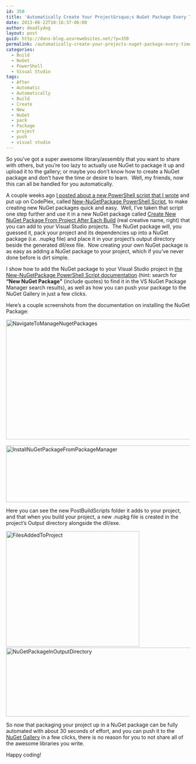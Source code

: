 ```yaml
---
id: 350
title: 'Automatically Create Your Project&rsquo;s NuGet Package Every Time It Builds, Via NuGet'
date: 2013-06-22T10:16:37-06:00
author: deadlydog
layout: post
guid: http://dans-blog.azurewebsites.net/?p=350
permalink: /automatically-create-your-projects-nuget-package-every-time-it-builds-via-nuget/
categories:
  - Build
  - NuGet
  - PowerShell
  - Visual Studio
tags:
  - After
  - Automatic
  - Automatically
  - Build
  - Create
  - New
  - NuGet
  - pack
  - Package
  - project
  - push
  - visual studio
---
```

So you’ve got a super awesome library/assembly that you want to share with others, but you’re too lazy to actually use NuGet to package it up and upload it to the gallery; or maybe you don’t know how to create a NuGet package and don’t have the time or desire to learn.&#160; Well, my friends, now this can all be handled for you automatically.

A couple weeks ago [I posted about a new PowerShell script that I wrote](http://dans-blog.azurewebsites.net/create-and-publish-your-nuget-package-in-one-click-with-the-new-nugetpackage-powershell-script/) and put up on CodePlex, called [New-NuGetPackage PowerShell Script](https://newnugetpackage.codeplex.com/), to make creating new NuGet packages quick and easy.&#160; Well, I’ve taken that script one step further and use it in a new NuGet package called [Create New NuGet Package From Project After Each Build](https://nuget.org/packages/CreateNewNuGetPackageFromProjectAfterEachBuild/) (real creative name, right) that you can add to your Visual Studio projects.&#160; The NuGet package will, you guessed it, pack your project and its dependencies up into a NuGet package (i.e. .nupkg file) and place it in your project’s output directory beside the generated dll/exe file.&#160; Now creating your own NuGet package is as easy as adding a NuGet package to your project, which if you’ve never done before is dirt simple.

I show how to add the NuGet package to your Visual Studio project in [the New-NuGetPackage PowerShell Script documentation](https://newnugetpackage.codeplex.com/wikipage?title=NuGet%20Package%20To%20Create%20A%20NuGet%20Package%20From%20Your%20Project%20After%20Every%20Build) (hint: search for **“New NuGet Package”** (include quotes) to find it in the VS NuGet Package Manager search results), as well as how you can push your package to the NuGet Gallery in just a few clicks.

Here’s a couple screenshots from the documentation on installing the NuGet Package:

[<img title="NavigateToManageNugetPackages" style="border-top: 0px; border-right: 0px; background-image: none; border-bottom: 0px; padding-top: 0px; padding-left: 0px; border-left: 0px; display: inline; padding-right: 0px" border="0" alt="NavigateToManageNugetPackages" src="http://dans-blog.azurewebsites.net/wp-content/uploads/2013/06/NavigateToManageNugetPackages_thumb.png" width="600" height="327" />](http://dans-blog.azurewebsites.net/wp-content/uploads/2013/06/NavigateToManageNugetPackages.png)&#160;&#160; [<img title="InstallNuGetPackageFromPackageManager" style="border-top: 0px; border-right: 0px; background-image: none; border-bottom: 0px; padding-top: 0px; padding-left: 0px; border-left: 0px; display: inline; padding-right: 0px" border="0" alt="InstallNuGetPackageFromPackageManager" src="http://dans-blog.azurewebsites.net/wp-content/uploads/2013/06/InstallNuGetPackageFromPackageManager_thumb.png" width="600" height="155" />](http://dans-blog.azurewebsites.net/wp-content/uploads/2013/06/InstallNuGetPackageFromPackageManager.png)

Here you can see the new PostBuildScripts folder it adds to your project, and that when you build your project, a new .nupkg file is created in the project’s Output directory alongside the dll/exe.

[<img title="FilesAddedToProject" style="border-top: 0px; border-right: 0px; background-image: none; border-bottom: 0px; padding-top: 0px; padding-left: 0px; border-left: 0px; display: inline; padding-right: 0px" border="0" alt="FilesAddedToProject" src="http://dans-blog.azurewebsites.net/wp-content/uploads/2013/06/FilesAddedToProject_thumb.png" width="365" height="315" />](http://dans-blog.azurewebsites.net/wp-content/uploads/2013/06/FilesAddedToProject.png)&#160;&#160;&#160;&#160; [<img title="NuGetPackageInOutputDirectory" style="border-top: 0px; border-right: 0px; background-image: none; border-bottom: 0px; padding-top: 0px; padding-left: 0px; border-left: 0px; display: inline; padding-right: 0px" border="0" alt="NuGetPackageInOutputDirectory" src="http://dans-blog.azurewebsites.net/wp-content/uploads/2013/06/NuGetPackageInOutputDirectory_thumb.png" width="600" height="188" />](http://dans-blog.azurewebsites.net/wp-content/uploads/2013/06/NuGetPackageInOutputDirectory.png)

So now that packaging your project up in a NuGet package can be fully automated with about 30 seconds of effort, and you can push it to the [NuGet Gallery](https://nuget.org/) in a few clicks, there is no reason for you to not share all of the awesome libraries you write.

Happy coding!